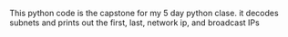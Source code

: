 This python code is the capstone for my 5 day python clase. it decodes subnets and prints out the first, last, network ip, and broadcast IPs
